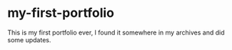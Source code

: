 # my-first-portfolio
This is my first portfolio ever, I found it somewhere in my archives and did some updates. 
